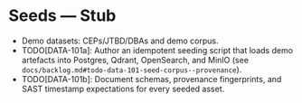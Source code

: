# Seeds — Stub

- Demo datasets: CEPs/JTBD/DBAs and demo corpus.
- TODO[DATA-101a]: Author an idempotent seeding script that loads demo artefacts into Postgres, Qdrant, OpenSearch, and MinIO (see `docs/backlog.md#todo-data-101-seed-corpus--provenance`).
- TODO[DATA-101b]: Document schemas, provenance fingerprints, and SAST timestamp expectations for every seeded asset.
